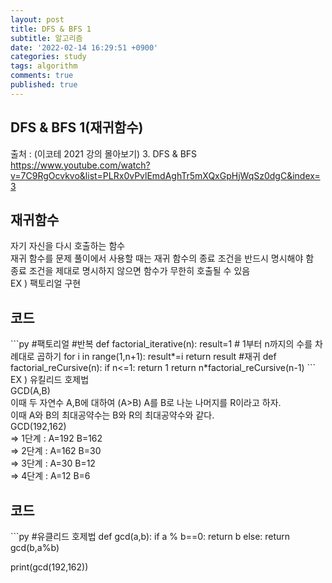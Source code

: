 ```yaml
---
layout: post
title: DFS & BFS 1
subtitle: 알고리즘
date: '2022-02-14 16:29:51 +0900'
categories: study
tags: algorithm
comments: true
published: true
---
```

## DFS & BFS 1(재귀함수)
출처 : (이코테 2021 강의 몰아보기) 3. DFS & BFS <br>
<a href="https://www.youtube.com/watch?v=7C9RgOcvkvo&list=PLRx0vPvlEmdAghTr5mXQxGpHjWqSz0dgC&index=3">https://www.youtube.com/watch?v=7C9RgOcvkvo&list=PLRx0vPvlEmdAghTr5mXQxGpHjWqSz0dgC&index=3</a><br>
<h2>재귀함수</h2>
자기 자신을 다시 호출하는 함수<br>
재귀 함수를 문제 풀이에서 사용할 때는 재귀 함수의 종료 조건을 반드시 명시해야 함<br>
종료 조건을 제대로 명시하지 않으면 함수가 무한히 호출될 수 있음<br>
EX ) 팩토리얼 구현<br>
<h2>코드</h2>
```py
#팩토리얼
#반복
def factorial_iterative(n):
    result=1
    # 1부터 n까지의 수를 차례대로 곱하기
    for i in range(1,n+1):
        result*=i
    return result
#재귀
def factorial_reCursive(n):
    if n<=1:
        return 1
    return n*factorial_reCursive(n-1)
```
EX ) 유킬리드 호제법<br>
GCD(A,B)<br>
이때 두 자연수 A,B에 대하여 (A>B) A를 B로 나눈 나머지를 R이라고 하자.<br>
이때 A와 B의 최대공약수는 B와 R의 최대공약수와 같다.<br>
GCD(192,162)<br>
=> 1단계 : A=192 B=162<br>
=> 2단계 : A=162 B=30<br>
=> 3단계 : A=30 B=12<br>
=> 4단계 : A=12 B=6<br>
<h2>코드</h2>
```py
#유클리드 호제법
def gcd(a,b):
    if a % b==0:
        return b
    else:
        return gcd(b,a%b)

print(gcd(192,162))
```




